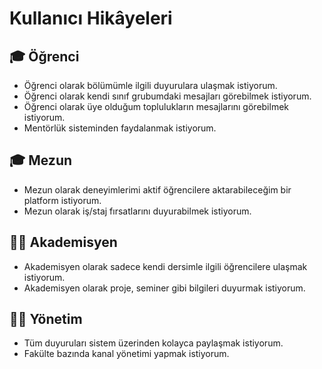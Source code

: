 # Kullanıcı Hikâyeleri

## 🎓 Öğrenci
- Öğrenci olarak bölümümle ilgili duyurulara ulaşmak istiyorum.
- Öğrenci olarak kendi sınıf grubumdaki mesajları görebilmek istiyorum.
- Öğrenci olarak üye olduğum toplulukların mesajlarını görebilmek istiyorum.
- Mentörlük sisteminden faydalanmak istiyorum.

## 🎓 Mezun
- Mezun olarak deneyimlerimi aktif öğrencilere aktarabileceğim bir platform istiyorum.
- Mezun olarak iş/staj fırsatlarını duyurabilmek istiyorum.

## 👩‍🏫 Akademisyen
- Akademisyen olarak sadece kendi dersimle ilgili öğrencilere ulaşmak istiyorum.
- Akademisyen olarak proje, seminer gibi bilgileri duyurmak istiyorum.

## 🧑‍💼 Yönetim
- Tüm duyuruları sistem üzerinden kolayca paylaşmak istiyorum.
- Fakülte bazında kanal yönetimi yapmak istiyorum.


